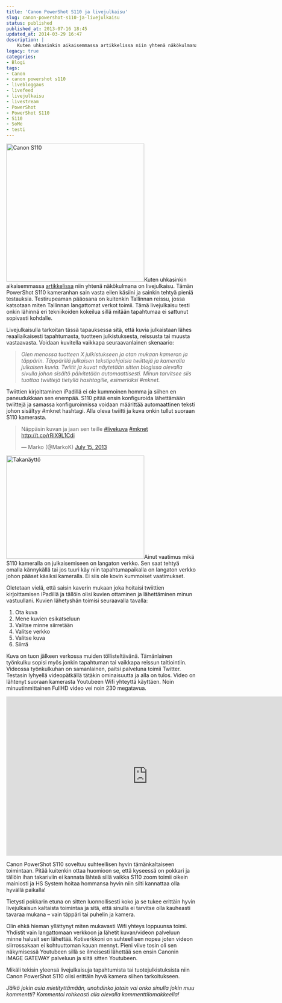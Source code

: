 ```yaml
---
title: 'Canon PowerShot S110 ja livejulkaisu'
slug: canon-powershot-s110-ja-livejulkaisu
status: published
published_at: 2013-07-16 18:45
updated_at: 2014-03-29 16:47
description: |
    Kuten uhkasinkin aikaisemmassa artikkelissa niin yhtenä näkökulmana on livejulkaisu. Tämän PowerShot S110 kameranhan sain vasta eilen käsiini ja sainkin tehtyä pieniä testauksia. Testirupeaman pääosana on kuitenkin Tallinnan reissu, jossa katsotaan miten Tallinnan langattomat verkot toimii. Tämä livejulkaisu testi onkin lähinnä eri tekniikoiden kokeilua sillä mitään tapahtumaa ei sattunut sopivasti kohdalle. Livejulkaisulla tarkoitan tässä tapauksessa sitä,… Jatka lukemista Canon PowerShot S110 ja livejulkaisu
legacy: true
categories:
- Blogi
tags:
- Canon
- canon powershot s110
- livebloggaus
- livefeed
- livejulkaisu
- livestream
- PowerShot
- PowerShot S110
- S110
- SoMe
- testi
---
```


<p><a href="https://cdn.markokaartinen.net/uploads/2013/07/IMG_20130715_165152.jpg"><img loading="lazy" decoding="async" class="alignright  wp-image-4057" alt="Canon S110" src="https://cdn.markokaartinen.net/uploads/2013/07/IMG_20130715_165152-610x610.jpg" width="366" height="366" /></a>Kuten uhkasinkin aikaisemmassa <a title="Canon PowerShot S110 ensikosketus" href="https://markokaartinen.net/canon-powershot-s110-ensikosketus/">artikkelissa</a> niin yhtenä näkökulmana on livejulkaisu. Tämän PowerShot S110 kameranhan sain vasta eilen käsiini ja sainkin tehtyä pieniä testauksia. Testirupeaman pääosana on kuitenkin Tallinnan reissu, jossa katsotaan miten Tallinnan langattomat verkot toimii. Tämä livejulkaisu testi onkin lähinnä eri tekniikoiden kokeilua sillä mitään tapahtumaa ei sattunut sopivasti kohdalle.</p>
<p>Livejulkaisulla tarkoitan tässä tapauksessa sitä, että kuvia julkaistaan lähes reaaliaikaisesti tapahtumasta, tuotteen julkistuksesta, reissusta tai muusta vastaavasta. Voidaan kuvitella vaikkapa seuraavanlainen skenaario:</p>
<blockquote><p><em>Olen menossa tuotteen X julkistukseen ja otan mukaan kameran ja täppärin. Täppärillä julkaisen tekstipohjaisia twiittejä ja kameralla julkaisen kuvia. Twiitit ja kuvat näytetään sitten blogissa olevalla sivulla johon sisältö päivitetään automaattisesti. Minun tarvitsee siis tuottaa twiittejä tietyllä hashtagille, esimerkiksi #mknet.</em></p></blockquote>
<p>Twiittien kirjoittaminen iPadillä ei ole kummoinen homma ja siihen en paneudukkaan sen enempää. S110 pitää ensin konfiguroida lähettämään twiittejä ja samassa konfiguroinnissa voidaan määrittää automaattinen teksti johon sisältyy #mknet hashtagi. Alla oleva twiitti ja kuva onkin tullut suoraan S110 kamerasta.</p>
<blockquote class="twitter-tweet" data-width="550" data-dnt="true">
<p lang="fi" dir="ltr">Näppäsin kuvan ja jaan sen teille <a href="https://twitter.com/hashtag/livekuva?src=hash&amp;ref_src=twsrc%5Etfw">#livekuva</a> <a href="https://twitter.com/hashtag/mknet?src=hash&amp;ref_src=twsrc%5Etfw">#mknet</a> <a href="http://t.co/rRiX9L1Cdi">http://t.co/rRiX9L1Cdi</a></p>
<p>&mdash; Marko (@MarkoK) <a href="https://twitter.com/MarkoK/status/356795043752845315?ref_src=twsrc%5Etfw">July 15, 2013</a></p></blockquote>
<p><script async src="https://platform.twitter.com/widgets.js" charset="utf-8"></script></p>
<p><a href="https://cdn.markokaartinen.net/uploads/2013/07/20130716_121425-1.jpg"><img loading="lazy" decoding="async" class="alignright  wp-image-4077" alt="Takanäyttö" src="https://cdn.markokaartinen.net/uploads/2013/07/20130716_121425-1-610x457.jpg" width="366" height="274" /></a>Ainut vaatimus mikä S110 kameralla on julkaisemiseen on langaton verkko. Sen saat tehtyä omalla kännykällä tai jos tuuri käy niin tapahtumapaikalla on langaton verkko johon pääset käsiksi kameralla. Ei siis ole kovin kummoiset vaatimukset.</p>
<p>Oletetaan vielä, että saisin kaverin mukaan joka hoitaisi twiittien kirjoittamisen iPadillä ja tällöin olisi kuvien ottaminen ja lähettäminen minun vastuullani. Kuvien lähetyshän toimisi seuraavalla tavalla:</p>
<ol>
<li><span style="line-height: 13px;">Ota kuva</span></li>
<li>Mene kuvien esikatseluun</li>
<li>Valitse minne siirretään</li>
<li>Valitse verkko</li>
<li>Valitse kuva</li>
<li>Siirrä</li>
</ol>
<p>Kuva on tuon jälkeen verkossa muiden töllisteltävänä. Tämänlainen työnkulku sopisi myös jonkin tapahtuman tai vaikkapa reissun taltiointiin. Videossa työnkulkuhan on samanlainen, paitsi palveluna toimii Twitter. Testasin lyhyellä videopätkällä tätäkin ominaisuutta ja alla on tulos. Video on lähtenyt suoraan kamerasta Youtubeen Wifi yhteyttä käyttäen. Noin minuutinmittainen FullHD video vei noin 230 megatavua.</p>
<p><iframe loading="lazy" title="Canon PowerShot S110 testivideo suoraan kamerasta YouTubeen" width="750" height="422" src="https://www.youtube.com/embed/sr7vsPYL0_4?feature=oembed" frameborder="0" allow="accelerometer; autoplay; clipboard-write; encrypted-media; gyroscope; picture-in-picture" allowfullscreen></iframe></p>
<p>Canon PowerShot S110 soveltuu suhteellisen hyvin tämänkaltaiseen toimintaan. Pitää kuitenkin ottaa huomioon se, että kyseessä on pokkari ja tällöin ihan takariviin ei kannata lähteä sillä vaikka S110 zoom toimii oikein mainiosti ja HS System hoitaa hommansa hyvin niin silti kannattaa olla hyvällä paikalla!</p>
<p>Tietysti pokkarin etuna on sitten luonnollisesti koko ja se tukee erittäin hyvin livejulkaisun kaltaista toimintaa ja sitä, että sinulla ei tarvitse olla kauheasti tavaraa mukana &#8211; vain täppäri tai puhelin ja kamera.</p>
<p>Olin ehkä hieman yllättynyt miten mukavasti Wifi yhteys loppuunsa toimi. Yhdistit vain langattomaan verkkoon ja lähetit kuvan/videon palveluun minne halusit sen lähettää. Kotiverkkoni on suhteellisen nopea joten videon siirrossakaan ei kohtuuttoman kauan mennyt. Pieni viive tosin oli sen näkymisessä Youtubeen sillä se ilmeisesti lähettää sen ensin Canonin iMAGE GATEWAY palveluun ja siitä sitten Youtubeen.</p>
<p>Mikäli tekisin yleensä livejulkaisuja tapahtumista tai tuotejulkistuksista niin Canon PowerShot S110 olisi erittäin hyvä kamera siihen tarkoitukseen.</p>
<p><em>Jäikö jokin asia mietityttämään, unohdinko jotain vai onko sinulla jokin muu kommentti? Kommentoi rohkeasti alla olevalla kommenttilomakkeella!</em></p>